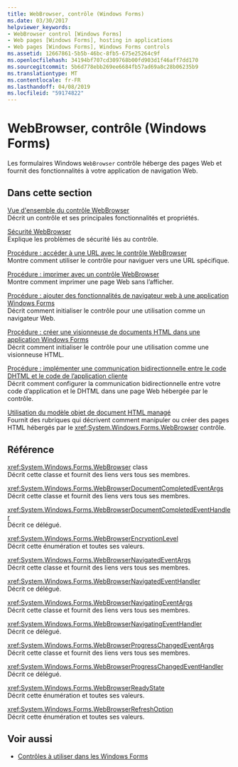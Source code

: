 ```yaml
---
title: WebBrowser, contrôle (Windows Forms)
ms.date: 03/30/2017
helpviewer_keywords:
- WebBrowser control [Windows Forms]
- Web pages [Windows Forms], hosting in applications
- Web pages [Windows Forms], Windows Forms controls
ms.assetid: 12667861-5b5b-46bc-8fb5-675e25264c9f
ms.openlocfilehash: 34194bf707cd309768b00fd903d1f46aff7dd170
ms.sourcegitcommit: 5b6d778ebb269ee6684fb57ad69a8c28b06235b9
ms.translationtype: MT
ms.contentlocale: fr-FR
ms.lasthandoff: 04/08/2019
ms.locfileid: "59174822"
---
```

# <a name="webbrowser-control-windows-forms"></a>WebBrowser, contrôle (Windows Forms)
Les formulaires Windows `WebBrowser` contrôle héberge des pages Web et fournit des fonctionnalités à votre application de navigation Web.  
  
## <a name="in-this-section"></a>Dans cette section  
 [Vue d'ensemble du contrôle WebBrowser](webbrowser-control-overview.md)  
 Décrit un contrôle et ses principales fonctionnalités et propriétés.  
  
 [Sécurité WebBrowser](webbrowser-security.md)  
 Explique les problèmes de sécurité liés au contrôle.  
  
 [Procédure : accéder à une URL avec le contrôle WebBrowser](how-to-navigate-to-a-url-with-the-webbrowser-control.md)  
 Montre comment utiliser le contrôle pour naviguer vers une URL spécifique.  
  
 [Procédure : imprimer avec un contrôle WebBrowser](how-to-print-with-a-webbrowser-control.md)  
 Montre comment imprimer une page Web sans l’afficher.  
  
 [Procédure : ajouter des fonctionnalités de navigateur web à une application Windows Forms](how-to-add-web-browser-capabilities-to-a-windows-forms-application.md)  
 Décrit comment initialiser le contrôle pour une utilisation comme un navigateur Web.  
  
 [Procédure : créer une visionneuse de documents HTML dans une application Windows Forms](how-to-create-an-html-document-viewer-in-a-windows-forms-application.md)  
 Décrit comment initialiser le contrôle pour une utilisation comme une visionneuse HTML.  
  
 [Procédure : implémenter une communication bidirectionnelle entre le code DHTML et le code de l’application cliente](implement-two-way-com-between-dhtml-and-client.md)  
 Décrit comment configurer la communication bidirectionnelle entre votre code d’application et le DHTML dans une page Web hébergée par le contrôle.  
  
 [Utilisation du modèle objet de document HTML managé](using-the-managed-html-document-object-model.md)  
 Fournit des rubriques qui décrivent comment manipuler ou créer des pages HTML hébergés par le <xref:System.Windows.Forms.WebBrowser> contrôle.  
  
## <a name="reference"></a>Référence  
 <xref:System.Windows.Forms.WebBrowser> class  
 Décrit cette classe et fournit des liens vers tous ses membres.  
  
 <xref:System.Windows.Forms.WebBrowserDocumentCompletedEventArgs>  
 Décrit cette classe et fournit des liens vers tous ses membres.  
  
 <xref:System.Windows.Forms.WebBrowserDocumentCompletedEventHandler>  
 Décrit ce délégué.  
  
 <xref:System.Windows.Forms.WebBrowserEncryptionLevel>  
 Décrit cette énumération et toutes ses valeurs.  
  
 <xref:System.Windows.Forms.WebBrowserNavigatedEventArgs>  
 Décrit cette classe et fournit des liens vers tous ses membres.  
  
 <xref:System.Windows.Forms.WebBrowserNavigatedEventHandler>  
 Décrit ce délégué.  
  
 <xref:System.Windows.Forms.WebBrowserNavigatingEventArgs>  
 Décrit cette classe et fournit des liens vers tous ses membres.  
  
 <xref:System.Windows.Forms.WebBrowserNavigatingEventHandler>  
 Décrit ce délégué.  
  
 <xref:System.Windows.Forms.WebBrowserProgressChangedEventArgs>  
 Décrit cette classe et fournit des liens vers tous ses membres.  
  
 <xref:System.Windows.Forms.WebBrowserProgressChangedEventHandler>  
 Décrit ce délégué.  
  
 <xref:System.Windows.Forms.WebBrowserReadyState>  
 Décrit cette énumération et toutes ses valeurs.  
  
 <xref:System.Windows.Forms.WebBrowserRefreshOption>  
 Décrit cette énumération et toutes ses valeurs.  
  
## <a name="see-also"></a>Voir aussi

- [Contrôles à utiliser dans les Windows Forms](controls-to-use-on-windows-forms.md)

